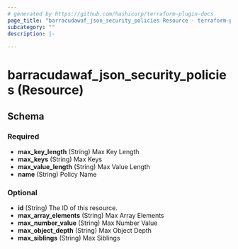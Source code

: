 ```yaml
---
# generated by https://github.com/hashicorp/terraform-plugin-docs
page_title: "barracudawaf_json_security_policies Resource - terraform-provider-barracudawaf"
subcategory: ""
description: |-
  
---
```


# barracudawaf_json_security_policies (Resource)





<!-- schema generated by tfplugindocs -->
## Schema

### Required

- **max_key_length** (String) Max Key Length
- **max_keys** (String) Max Keys
- **max_value_length** (String) Max Value Length
- **name** (String) Policy Name

### Optional

- **id** (String) The ID of this resource.
- **max_array_elements** (String) Max Array Elements
- **max_number_value** (String) Max Number Value
- **max_object_depth** (String) Max Object Depth
- **max_siblings** (String) Max Siblings


